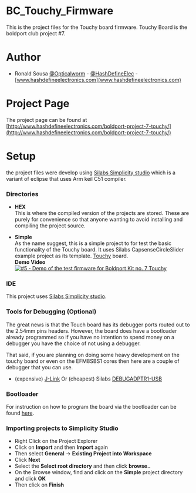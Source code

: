 # BC_Touchy_Firmware
This is the project files for the Touchy board firmware. Touchy Board is the boldport club project #7.

# Author
- Ronald Sousa [@Opticalworm](https://twitter.com/Opticalworm) - [@HashDefineElec](https://twitter.com/HashDefineElec) - [www.hashdefineelectronics.com](www.hashdefineelectronics.com)

# Project Page
The project page can be found at [http://www.hashdefineelectronics.com/boldport-project-7-touchy/](http://www.hashdefineelectronics.com/boldport-project-7-touchy/)

# Setup
the project files were develop using [Silabs Simplicity studio](http://www.silabs.com/products/mcu/Pages/simplicity-studio.aspx) which is a variant of eclipse that uses Arm keil C51 compiler.

### Directories
- **HEX**  
This is where the compiled version of the projects are stored. These are purely for convenience so that anyone wanting to avoid installing and compiling the project source.

- **Simple**  
As the name suggest, this is a simple project to for test the basic functionality of the Touchy board. It uses Silabs CapsenseCircleSlider example project as its template. [Touchy](http://www.boldport.club/shop/product/437209749) board.  
**Demo Video**
[![#5 - Demo of the test firmware for Boldport Kit no. 7 Touchy](http://img.youtube.com/vi/UFBcgWf9tuo/0.jpg)](https://youtu.be/UFBcgWf9tuo)

### IDE
This project uses [Silabs Simplicity studio](http://www.silabs.com/products/mcu/Pages/simplicity-studio.aspx).

### Tools for Debugging (Optional)
The great news is that the Touch board has its debugger ports routed out to the 2.54mm pins headers. However, the board does have a bootloader already programmed so if you have no intention to spend money on a debugger you have the choice of not using a debugger.

That said, if you are planning on doing some heavy development on the touchy board or even on the EFM8SBS1 cores then here are a couple of debugger that you can use.

- (expensive) [J-Link](http://uk.farnell.com/segger/8-08-00-j-link-base/jtag-emulator-usb-for-arm/dp/2098541?MER=bn_search_1TP_SearchNB_2) Or (cheapest) Silabs [DEBUGADPTR1-USB](http://uk.farnell.com/silicon-labs/debugadptr1-usb/adaptor-usb-debug-for-c8051fxxx/dp/1186943) 

### Bootloader
For instruction on how to program the board via the bootloader can be found [here](http://www.hashdefineelectronics.com/boldport-project-7-touchy/).

### Importing projects to Simplicity Studio
- Right Click on the Project Explorer
- Click on **Import** and then **Import** again
- Then select **General** -> **Existing Project into Workspace**
- Click **Next**
- Select the **Select root directory** and then click **browse..**
- On the Browse window, find and click on the **Simple** project directory and click **OK**
- Then click on **Finish**
